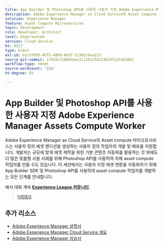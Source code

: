 ```yaml
---
title: App Builder 및 Photoshop API를 사용한 사용자 지정 Adobe Experience Manager Assets Compute Worker
description: Adobe Experience Manager as Cloud Service의 Asset compute 마이크로서비스는 사용자 정의 에셋 렌디션을 생성하는 사용자 정의 작업자의 개발 및 배포를 지원합니다. 개발자는 규모에 맞게 에셋 제작을 위한 기본 콘텐츠 자동화를 활용하는 것 외에도 더 많은 맞춤형 사용 사례를 위해 Photoshop API를 사용하여 자체 asset compute 작업자를 만들 수도 있습니다. 이 세션에서는 사용자 지정 에셋 변환을 자동화하기 위해 App Builder SDK 및 Photoshop API를 사용하여 asset compute 작업자를 개발하는 모든 단계를 안내합니다.
solution: Experience Manager
feature: Asset Compute Microservices
topic: Development
role: Developer, Architect
level: Experienced
version: Cloud Service
kt: 9217
type: Event
exl-id: b1c5f695-45f5-4009-8e5f-2c562cbea213
source-git-commit: 1792dc318643aec2c12613f621361d72a7a918b1
workflow-type: tm+mt
source-wordcount: '224'
ht-degree: 6%

---
```


# App Builder 및 Photoshop API를 사용한 사용자 지정 Adobe Experience Manager Assets Compute Worker

Adobe Experience Manager as Cloud Service의 Asset compute 마이크로서비스는 사용자 정의 에셋 렌디션을 생성하는 사용자 정의 작업자의 개발 및 배포를 지원합니다. 개발자는 규모에 맞게 에셋 제작을 위한 기본 콘텐츠 자동화를 활용하는 것 외에도 더 많은 맞춤형 사용 사례를 위해 Photoshop API를 사용하여 자체 asset compute 작업자를 만들 수도 있습니다. 이 세션에서는 사용자 지정 에셋 변환을 자동화하기 위해 App Builder SDK 및 Photoshop API를 사용하여 asset compute 작업자를 개발하는 모든 단계를 안내합니다.

에서 대화 계속 **[Experience League 커뮤니티](https://adobe.ly/3F6f5sG)**.

>[!VIDEO](https://video.tv.adobe.com/v/337769/?quality=12&learn=on&hidetitle=true)

## 추가 리소스

- [Adobe Experience Manager 설명서](https://experienceleague.adobe.com/docs/experience-manager-cloud-service.html?lang=ko-KR)
- [Adobe Experience Manager Cloud Service 개요](https://experienceleague.adobe.com/docs/experience-manager-cloud-service/overview/home.html)
- [Adobe Experience Manager 자습서](https://experienceleague.adobe.com/docs/experience-manager-tutorials.html)
